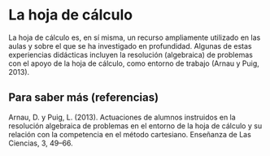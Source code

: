 # La hoja de cálculo

La hoja de cálculo es, en sí misma, un recurso ampliamente utilizado en las aulas y sobre el que se ha investigado en profundidad. Algunas de estas experiencias didácticas incluyen la resolución \(algebraica\) de problemas con el apoyo de la hoja de cálculo, como entorno de trabajo \(Arnau y Puig, 2013\).







## Para saber más \(referencias\)

Arnau, D. y Puig, L. \(2013\). Actuaciones de alumnos instruidos en la resolución algebraica de problemas en el entorno de la hoja de cálculo y su relación con la competencia en el método cartesiano. Enseñanza de Las Ciencias, 3, 49–66.

